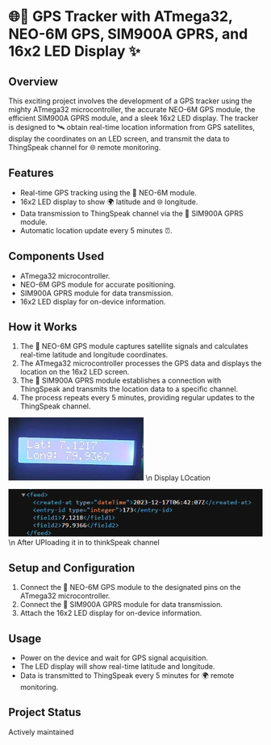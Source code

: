 # 🌐🚀 GPS Tracker with ATmega32, NEO-6M GPS, SIM900A GPRS, and 16x2 LED Display ✨




## Overview
This exciting project involves the development of a GPS tracker using the mighty ATmega32 microcontroller, the accurate NEO-6M GPS module, the efficient SIM900A GPRS module, and a sleek 16x2 LED display. The tracker is designed to 🛰️ obtain real-time location information from GPS satellites, display the coordinates on an LED screen, and transmit the data to ThingSpeak channel for 🌐 remote monitoring.

## Features
- Real-time GPS tracking using the 📡 NEO-6M module.
- 16x2 LED display to show 🌍 latitude and 🌐 longitude.
- Data transmission to ThingSpeak channel via the 📡 SIM900A GPRS module.
- Automatic location update every 5 minutes ⏰.

## Components Used
- ATmega32 microcontroller.
- NEO-6M GPS module for accurate positioning.
- SIM900A GPRS module for data transmission.
- 16x2 LED display for on-device information.

## How it Works
1. The 📡 NEO-6M GPS module captures satellite signals and calculates real-time latitude and longitude coordinates.
2. The ATmega32 microcontroller processes the GPS data and displays the location on the 16x2 LED screen.
3. The 📡 SIM900A GPRS module establishes a connection with ThingSpeak and transmits the location data to a specific channel.
4. The process repeats every 5 minutes, providing regular updates to the ThingSpeak channel.

![Device](images/device.png) \n
Display LOcation
   
![Screenshot](images/Screenshot%202023-12-17%20121357.png) \n
After UPloading it in to thinkSpeak channel


## Setup and Configuration
1. Connect the 📡 NEO-6M GPS module to the designated pins on the ATmega32 microcontroller.
2. Connect the 📡 SIM900A GPRS module for data transmission.
3. Attach the 16x2 LED display for on-device information.

## Usage
- Power on the device and wait for GPS signal acquisition.
- The LED display will show real-time latitude and longitude.
- Data is transmitted to ThingSpeak every 5 minutes for 🌍 remote monitoring.

## Project Status
Actively maintained

